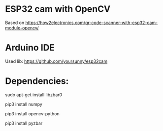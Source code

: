 # ESP32 cam with OpenCV

Based on https://how2electronics.com/qr-code-scanner-with-esp32-cam-module-opencv/

# Arduino IDE

Used lib: https://github.com/yoursunny/esp32cam

# Dependencies:

sudo apt-get install libzbar0

pip3 install numpy

pip3 install opencv-python

pip3 install pyzbar
